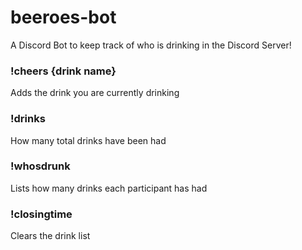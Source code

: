 # beeroes-bot

A Discord Bot to keep track of who is drinking in the Discord Server!

### !cheers {drink name}

Adds the drink you are currently drinking

### !drinks

How many total drinks have been had

### !whosdrunk

Lists how many drinks each participant has had

### !closingtime

Clears the drink list
